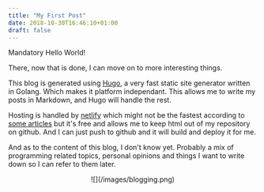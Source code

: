 ```yaml
---
title: "My First Post"
date: 2018-10-30T16:46:10+01:00
draft: false
---
```

Mandatory Hello World!

There, now that is done, I can move on to more interesting things.

This blog is generated using [Hugo](https://gohugo.io/), a very fast static site generator written in Golang. Which makes it platform independant. This allows me to write my posts in Markdown, and Hugo will handle the rest.

Hosting is handled by [netlify](https://www.netlify.com/) which might not be the fastest according to [some articles](https://www.savjee.be/2017/10/Static-website-hosting-who-is-fastest/) but it's free and allows me to keep html out of my repository on github. And I can just push to github and it will build and deploy it for me.

And as to the content of this blog, I don't know yet. Probably a mix of programming related topics, personal opinions and things I want to write down so I can refer to them later.

<center>![](/images/blogging.png)</center>
